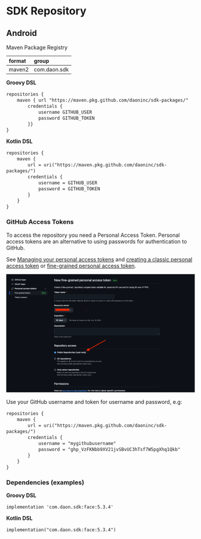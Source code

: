 # SDK Repository

## Android
Maven Package Registry

|format|group|
|:-|:-|
|maven2|com.daon.sdk|

**Groovy DSL**
```
repositories {
    maven { url "https://maven.pkg.github.com/daoninc/sdk-packages/"
        credentials {
            username GITHUB_USER
            password GITHUB_TOKEN
        }}
}
```

**Kotlin DSL**
```
repositories {
    maven {
        url = uri("https://maven.pkg.github.com/daoninc/sdk-packages/")
        credentials {
            username = GITHUB_USER
            password = GITHUB_TOKEN
        }
    }
}
```
### GitHub Access Tokens
To access the repository you need a Personal Access Token. Personal access tokens are an alternative to using passwords for authentication to GitHub. 

See [Managing your personal access tokens](https://docs.github.com/en/authentication/keeping-your-account-and-data-secure/managing-your-personal-access-tokens) and [creating a classic personal access token](https://docs.github.com/en/authentication/keeping-your-account-and-data-secure/managing-your-personal-access-tokens#creating-a-personal-access-token-classic) or [fine-grained personal access token](https://docs.github.com/en/authentication/keeping-your-account-and-data-secure/managing-your-personal-access-tokens#creating-a-fine-grained-personal-access-token). 

![Fine-grained access token](images/github-token-fine-grained.png)

Use your GitHub username and token for username and password, e.g:

```
repositories {
    maven {
        url = uri("https://maven.pkg.github.com/daoninc/sdk-packages/")
        credentials {
            username = "mygithubusername"
            password = "ghp_VzFKNbb9XV21jvSBvUC3hTsf7W5pgXhq1Qkb"
        }
    }
}
```

### Dependencies (examples)

**Groovy DSL**
```
implementation 'com.daon.sdk:face:5.3.4'
```

**Kotlin DSL**
```
implementation("com.daon.sdk:face:5.3.4")
```

